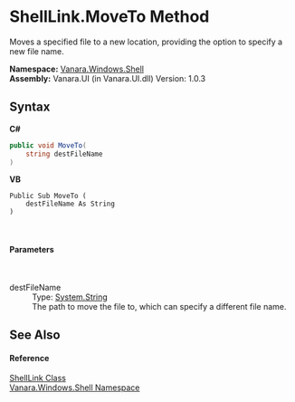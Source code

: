 # ShellLink.MoveTo Method 
 

Moves a specified file to a new location, providing the option to specify a new file name.

**Namespace:**&nbsp;<a href="be182789-447d-1423-b31f-7fd1f1f04ab2">Vanara.Windows.Shell</a><br />**Assembly:**&nbsp;Vanara.UI (in Vanara.UI.dll) Version: 1.0.3

## Syntax

**C#**<br />
``` C#
public void MoveTo(
	string destFileName
)
```

**VB**<br />
``` VB
Public Sub MoveTo ( 
	destFileName As String
)
```

<br />

#### Parameters
&nbsp;<dl><dt>destFileName</dt><dd>Type: <a href="http://msdn2.microsoft.com/en-us/library/s1wwdcbf" target="_blank">System.String</a><br />The path to move the file to, which can specify a different file name.</dd></dl>

## See Also


#### Reference
<a href="89f142ea-a38c-21e5-1d8c-e787b266682e">ShellLink Class</a><br /><a href="be182789-447d-1423-b31f-7fd1f1f04ab2">Vanara.Windows.Shell Namespace</a><br />